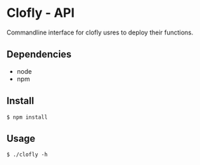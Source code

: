 # Clofly - API

Commandline interface for clofly usres to deploy their functions.

## Dependencies

- node
- npm

## Install

    $ npm install

## Usage

    $ ./clofly -h
